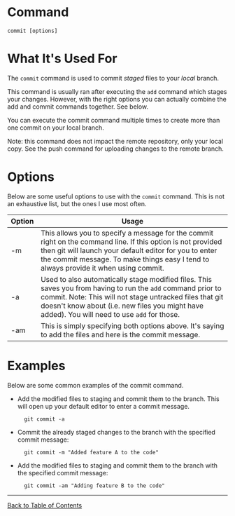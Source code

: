 
# Command

    commit [options]

# What It's Used For

The `commit` command is used to commit *staged* files to your *local* branch.

This command is usually ran after executing the `add` command which stages your changes. However, with the right options you can actually combine the add and commit commands together. See below.

You can execute the commit command multiple times to create more than one commit on your local branch.

Note: this command does not impact the remote repository, only your local copy. See the push command for uploading changes to the remote branch.

# Options

Below are some useful options to use with the `commit` command. This is not an exhaustive list, but the ones I use most often.

| Option | Usage | 
| ---- | -----|
| -m | This allows you to specify a message for the commit right on the command line. If this option is not provided then git will launch your default editor for you to enter the commit message. To make things easy I tend to always provide it when using commit. |
| -a | Used to also automatically stage modified files. This saves you from having to run the `add` command prior to commit. Note: This will not stage untracked files that git doesn't know about (i.e. new files you might have added). You will need to use `add` for those. |
| -am | This is simply specifying both options above. It's saying to add the files and here is the commit message. |

# Examples

Below are some common examples of the commit command.

- Add the modified files to staging and commit them to the branch. This will open up your default editor to enter a commit message.

        git commit -a

- Commit the already staged changes to the branch with the specified commit message:

        git commit -m "Added feature A to the code"

- Add the modified files to staging and commit them to the branch with the specified commit message:

        git commit -am "Adding feature B to the code"

***
[Back to Table of Contents](../TableOfContents.md)
